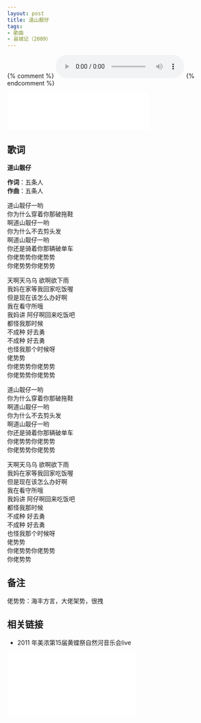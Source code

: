 ```yaml
---
layout: post
title: 道山靓仔
tags: 
- 歌曲
- 县城记（2009）
---
```

{% comment %}
<audio controls autoplay loop  src="https://eq-sycdn.kuwo.cn/38a6673b1b312f6983ab22aa57e95956/5f9ccd7a/resource/n2/72/31/1335209077.mp3">
您的浏览器不支持 audio 标签。
</audio>
{% endcomment %}

<iframe frameborder="no" border="0" marginwidth="0" marginheight="0" width=330 height=86 src="//music.163.com/outchain/player?type=2&id=28587844&auto=1&height=66"></iframe>

## 歌词
**道山靓仔**

**作词**：五条人   
**作曲**：五条人   

道山靓仔一哟   
你为什么穿着你那破拖鞋   
啊道山靓仔一哟   
你为什么不去剪头发   
啊道山靓仔一哟   
你还是骑着你那辆破单车   
你佬势势你佬势势   
你佬势势你佬势势

天啊天乌乌 欲啊欲下雨   
我妈在家等我回家吃饭喔   
但是现在该怎么办好啊   
我在看守所哦   
我妈讲 阿仔啊回来吃饭吧   
都怪我那时候   
不成种 好去勇   
不成种 好去勇   
也怪我那个时候呀   
佬势势   
你佬势势你佬势势   
你佬势势你佬势势

道山靓仔一哟   
你为什么穿着你那破拖鞋   
啊道山靓仔一哟   
你为什么不去剪头发   
啊道山靓仔一哟   
你还是骑着你那辆破单车   
你佬势势你佬势势   
你佬势势你佬势势

天啊天乌乌 欲啊欲下雨   
我妈在家等我回家吃饭喔   
但是现在该怎么办好啊   
我在看守所哦   
我妈讲 阿仔啊回来吃饭吧   
都怪我那时候   
不成种 好去勇   
不成种 好去勇   
也怪我那个时候呀   
佬势势   
你佬势势你佬势势   
你佬势势

## 备注
佬势势：海丰方言，大佬架势，很拽

## 相关链接
* 2011 年美浓第15届黄蝶祭自然河音乐会live
<div class="iframe-container">
<iframe class="responsive-iframe" src="//player.bilibili.com/player.html?aid=584043799&bvid=BV1nz4y1Q7Qs&cid=217333644&page=1" frameborder="no" allowfullscreen="true"></iframe>
</div>
